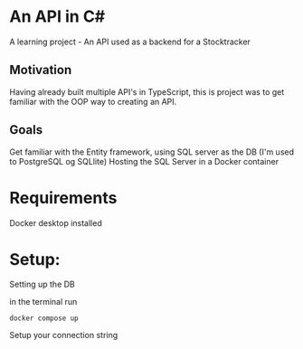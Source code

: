 # An API in C#
A learning project - An API used as a backend for a Stocktracker

## Motivation
Having already built multiple API's in TypeScript, this is project was to get familiar with the OOP way to creating an API.

## Goals
Get familiar with the Entity framework, using SQL server as the DB (I'm used to PostgreSQL og SQLlite)
Hosting the SQL Server in a Docker container

# Requirements

Docker desktop installed

# Setup:

Setting up the DB

in the terminal run
```
docker compose up
```

Setup your connection string

